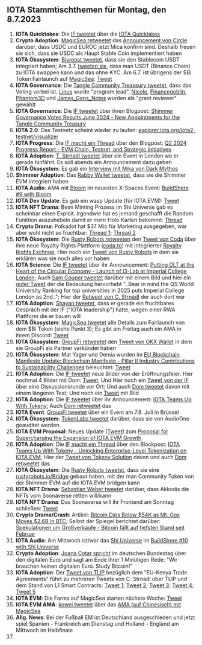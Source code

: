 ## IOTA Stammtischthemen für Montag, den 8.7.2023

1. **IOTA Quicktakes**: Die [IF tweetet]() über die [IOTA Quicktakes]()
2. **Crypto Adoption**: [MagicSea retweetet](https://x.com/MagicSeaDEX/status/1807806378427195650) das [Announcement von Circle](https://x.com/jerallaire/status/1807791418489889279) darüber, dass USDC und EUROC jetzt Mica konfirm sind. Deshalb freuen sie sich, dass sie USDC als Haupt Stable Coin implementiert haben
3. **IOTA Ökosystem**: [Bivreost tweetet](https://x.com/bivreost/status/1807822571905106141), dass sie den Stablecoin USDT integriert haben; Am 3.7. [tweeten sie](https://x.com/bivreost/status/1808456229980688450), dass man USDT (Binance Chain) zu IOTA swappen kann und das ohne KYC. Am 6.7. ist übrigens der $Bi Token Fairlaunch auf [MagicSea](https://x.com/MagicSeaDEX): [Tweet](https://x.com/MagicSeaDEX/status/1807338289029935384)
4. **IOTA Governance**: Die [Tangle Community Treassury tweetet](https://x.com/TangleTreasury/status/1808026970514399456), dass das Voting vorbei ist. [Linus](https://x.com/LinusNaumann) wurde "program lead", [Nicole](https://x.com/cheerful_nicole), [Financegoblin](https://x.com/finanzgoblin), [Phantom3D](https://x.com/Phantom_3D) und [James_Gens_Notes](https://x.com/STWei8) wurden als "grant reviewer" gewählt
5. **IOTA Governance**: Die [IF tweetet](https://x.com/shimmernet/status/1809225732150694370) über ihren Blogpost: [Shimmer Governance Votes Results June 2024 - New Appointments for the Tangle Community Treasury](https://blog.shimmer.network/governance-votes-results-june-2024/)
6. **IOTA 2.0**: Das Testnetz scheint wieder zu laufen: [explorer.iota.org/iota2-testnet/visualizer](https://explorer.iota.org/iota2-testnet/visualizer/)
7. **IOTA Progress**: Die [IF macht ein Thread](https://x.com/iota/status/1808123464978415915) über den Blogpost: [Q2 2024 Progress Report - EVM Chain, Testnet, and Strategic Initiatives](https://blog.iota.org/q2-2024-progress-report/)
8. **IOTA Adoption**: [T. Strnadl tweetet](https://x.com/archimate/status/1808348072662966710) über ein Event in London wo er gerade hinfährt. Es soll abends ein Announcement dazu geben 
9. **IOTA Ökosystem**: Es gab ein [Interview mit Mika von Dark Mythos](https://x.com/DarkMythosIOTA/status/1808135453482070512)
10. **Shimmer Adoption**: Das [Rabby Wallet tweetet](https://x.com/Rabby_io/status/1808123544053719490), dass sie die Shimmer EVM integriert haben
11. **IOTA Audio**: AMA mit [Bloom](https://x.com/bloomwalletio) im neuesten X-Spaces Event: [BuildShere #9 with Bloom](https://x.com/iota/status/1806673914665259486)
12. **IOTA Dev Update**: Es gab ein wasp Update (für IOTA EVM): [Tweet](https://x.com/Vrom14286662/status/1808396724618084461)
13. **IOTA NFT Drama**: Beim Minting Prozess im Shi Universe gab es scheinbar einen Exploit. Irgendwie hat es jemand geschafft die Random Funktion auszuhebeln damit er mehr Holo Karten bekommt: [Thread](https://x.com/servrox/status/1808778283296673914)
14. **Crypto Drama**: Polkadot hat $37 Mio für Marketing ausgegeben, war aber wohl nicht so fruchtbar: [Thread 1](https://x.com/DefiIgnas/status/1807784567241351286); [Thread 2](https://x.com/stacy_muur/status/1808084118519140370)
15. **IOTA Ökosystem**: Die [Rusty Robots retweeten](https://x.com/RustyRobotCC/status/1808477544280096800) den [Tweet von Coda](https://x.com/coda_digital/status/1808476630479691803) über ihre neue Royalty Rights Plattform ([coda.to](http://coda.to/)) mit integrierter [Royalty Rights Exchnge](http://coda.to/exchange); Hier noch ein [Tweet von Rusty Robots](https://x.com/RustyRobotCC/status/1808843359751963049) in dem sie erklären was sie noch alles vor haben 
16. **IOTA Science**: Die [IF tweetet](https://x.com/iota/status/1808542476044489032) über ihr Announcement: [Putting DLT at the Heart of the Circular Economy - Launch of I3-Lab at Imperial College London](https://blog.iota.org/iota-imperial-i3-lab-launch/); Auch [Sam Couper tweetet](https://x.com/camsooper/status/1808536397243953570) darüber mit einem Bild und hier ein [guter Tweet](https://x.com/Aekyus/status/1808567923310469342) der die Bedeutung hervorhebt "..Bear in mind the QS World University Ranking for top universities in 2025 puts Imperial College London as 2nd.."; Hier der [Retweet von C. Strnadl](https://x.com/archimate/status/1808557162287018187) der auch dort war
17. **IOTA Adoption**: [Shayan tweetet](https://x.com/oroogle/status/1808554445560508649), dass er gerade ein fruchtbares Gespräch mit der IF ("IOTA leadership") hatte, wegen einer RWA Plattform die er bauen will
18. **IOTA Ökosystem**: [MagicSea tweetet](https://x.com/MagicSeaDEX/status/1808591734508532138) alle Details zum Fairlaunch von dem $Bi Token (siehe Punkt 3); Es gibt am Freitag auch ein AMA in ihrem Discord: [Tweet](https://x.com/MagicSeaDEX/status/1808748053060370681)
19. **IOTA Ökosystem**: [GroupFi retweetet](https://x.com/groupfi_ai/status/1808726293548314934) den [Tweet von OKX Wallet](https://x.com/okxweb3/status/1808538092954845327) in dem sie GroupFi als Partner verkündet haben
20. **IOTA Ökosystem**: Mat Yager und Demia wurden im  [EU Blockchain Manifesto Update: Blockchain Manifesto - Pillar II Industry Contributions to Sustainability Challenges](https://blockchain-manifesto.eu/onewebmedia/Blockchain%20Manifesto%20Pillar%20II%20-%20Industry%20contribution%20to%20sustainability%20challenges.pdf) beleuchtet: [Tweet](https://x.com/validvent/status/1808456216890224800)
21. **IOTA Adoption**: Die [IF tweetet](https://x.com/iota/status/1808833219623616517) neue Bilder von der Eröffnungsfeier. Hier nochmal 4 Bilder mit Dom: [Tweet](https://x.com/iotanews/status/1808805213718880264); Und Hier noch ein [Tweet von der IF](https://x.com/iota/status/1808840244466209259) über eine Diskussionsrunde vor Ort; Und auch [Dom tweetet](https://x.com/DomSchiener/status/1808844098729636125) davon mit einem längeren Text; Und noch ein [Tweet](https://x.com/camsooper/status/1808536397243953570) mit Bild
22. **IOTA Adoption**: Die [IF tweetet](https://x.com/iota/status/1808848246472683827) über ihr Announcement: [IOTA Teams Up With Tokeny](https://blog.iota.org/iota-teams-up-with-tokeny/); Auch [Dom retweetet](https://x.com/DomSchiener/status/1809132505410228486) das
23. **IOTA Event**: [GroupFi tweetet](https://x.com/groupfi_ai/status/1808800689142788262) über ein Event am 7.8. Juli in Brüssel
24. **IOTA Ökosystem**: [TokenLabs tweetet](https://x.com/TokenLabsX/status/1808839333446578281) darüber, dass sie von AudioOne geauditet werden
25. **IOTA EVM Proposal**: Neues Update ([Tweet](https://x.com/Vrom14286662/status/1808849311758737425)) zum [Proposal for Supercharging the Expansion of IOTA EVM Growth](https://govern.iota.org/t/igp-0005-a-proposal-for-supercharging-the-expansion-of-iota-evm-growth/1756/1)
26. **IOTA Adoption**: Die [IF macht ein Thread](https://x.com/iota/status/1808848246472683827) über den Blockpost: [IOTA Teams Up With Tokeny - Unlocking Enterprise-Level Tokenization on IOTA EVM](https://blog.iota.org/iota-teams-up-with-tokeny/); Hier der [Tweet von Tokeny Solution](https://x.com/TokenySolutions/status/1808850753080950820) davon und auch [Dom retweetet](https://x.com/DomSchiener/status/1809132505410228486) das
27. **IOTA Ökosystem**: Die [Rusty Robots tweetet](https://x.com/RustyRobotCC/status/1809579026715197846), dass sie eine [rustyrobots.io/Bridge](https://www.rustyrobot.io/bridge) gebaut haben, mit der man Community Token von der Shimmer EVM auf die IOTA EVM bridgen kann
28. **IOTA NFT Drama**: [Sebastian Weber tweetet](https://x.com/Sebasti65365174/status/1808849257929085124) darüber, dass Akkodis die NFTs vom Soonaverse retten will/kann
29. **IOTA NFT Drama**: Das Soonaverse will ihr Frontend am Sonntag schließen: [Tweet](https://x.com/soon_labs/status/1809471678428373118)
30. **Crypto Drama/Crash**: Artikel: [Bitcoin Dips Below $54K as Mt. Gox Moves $2.6B in BTC](https://www.coindesk.com/markets/2024/07/05/bitcoin-dips-below-54k-as-mt-gox-moves-26b-in-btc/); Selbst der Spiegel berichtet darüber: [Spekulationen um Großverkäufe - Bitcoin fällt auf tiefsten Stand seit Februar](https://x.com/derspiegel/status/1809185851999711561)
31. **IOTA Audio**: Am Mittwoch ist/war das [Shi Universe](https://x.com/Shiuniverse) im [BuildShere #10 with Shi Universe](https://x.com/iota/status/1809180431381639370)
32. **Crypto Adoption**: [Joana Cotar spricht](https://x.com/CollinBrownXRP/status/1809931621992403330) im deutschen Bundestag über den digitalen Euro und sagt am Ende ihrer 1 Minütigen Rede: "Wir brauchen keinen digitalen Euro. Study Bitcoin!"
33. **IOTA Adoption**: Der [Tweet von TLIP](https://x.com/TLIP_io/status/1809241889830326463) bezüglich dem "EU-Kenya Trade Agreements" führt zu mehreren Tweets von C. Strnadl über TLIP und dem Stand von L1 Smart Contracts: [Tweet 1](https://x.com/archimate/status/1809620179988394352); [Tweet 2](https://x.com/archimate/status/1809621146045690033); [Tweet 3](https://x.com/archimate/status/1809871007563337818); [Tweet 4](https://x.com/archimate/status/1809879868584136965); [Tweet 5](https://x.com/archimate/status/1809922833323008192)
34. **IOTA EVM**: Die Farms auf MagicSea starten nächste Woche: [Tweet](https://x.com/MagicSeaDEX/status/1809463528400544141)
35. **IOTA EVM AMA**: [kowei tweetet](https://x.com/kowei1995/status/1809422986237341841) über das [AMA (auf Chinesisch) mit MagicSea](https://medium.com/iota%E6%84%9B%E5%A5%BD%E8%80%85%E4%B8%AD%E6%96%87%E7%A4%BE%E7%BE%A4-iota-taiwan-community/iota-%E4%B8%AD%E6%96%87%E7%A4%BE%E7%BE%A4-x-magissea-%E6%96%87%E5%AD%97ama-with-english-version-664506496a72)
36. **Allg. News**: Bei der Fußball EM ist Deutschland ausgeschieden und jetzt spiel Spanien - Frankreich am Dienstag und Holland - England am Mittwoch im Halbfinale
37. 
